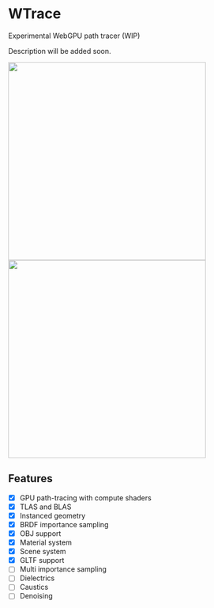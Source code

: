 # WTrace

Experimental WebGPU path tracer (WIP)

Description will be added soon.

<p float="left">
  <img src="https://github.com/alpcihan/wtrace/assets/53824261/2af37f8b-ac23-468d-a2bf-aa631f4c4faa" width = "400" height = "400" />
  <img src="https://github.com/alpcihan/wtrace/assets/53824261/9c965df6-bd9e-4d4d-a723-b88eb5c4db8b" width = "400" height = "400" /> 
</p>

## Features

- [x] GPU path-tracing with compute shaders
- [x] TLAS and BLAS
- [x] Instanced geometry
- [x] BRDF importance sampling
- [x] OBJ support
- [x] Material system
- [x] Scene system 
- [x] GLTF support
- [ ] Multi importance sampling
- [ ] Dielectrics
- [ ] Caustics
- [ ] Denoising
